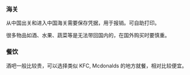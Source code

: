 ### 海关

从中国出关和进入中国海关需要保存凭据，用于报销。可自助打印。

很多物品如酒、水果、蔬菜等是无法带回国内的，在国外购买时要慎重。

### 餐饮

酒吧一般比较贵，可以选择类似 KFC, Mcdonalds 的地方就餐，相对比较便宜。
